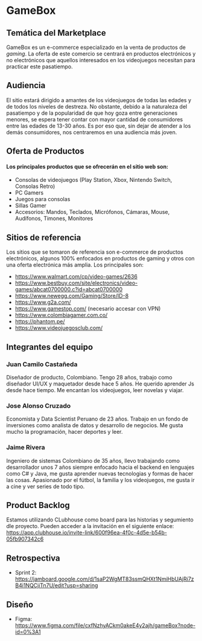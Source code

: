 # GameBox

## **Temática del Marketplace**

GameBox es un e-commerce especializado en la venta de productos de *gaming*. La oferta de este comercio se centrará en productos electrónicos y no electrónicos que aquellos interesados en los videojuegos necesitan para practicar este pasatiempo. 

## **Audiencia**

El sitio estará dirigido a amantes de los videojuegos de todas las edades y de todos los niveles de destreza. No obstante, debido a la naturaleza del pasatiempo y de la popularidad de que hoy goza entre generaciones menores, se espera tener contar con mayor cantidad de consumidores entre las edades de 13-30 años. Es por eso que, sin dejar de atender a los demás consumidores, nos centraremos en una audiencia más joven.

## **Oferta de Productos**

#### Los principales productos que se ofrecerán en el sitio web son:
* Consolas de videojuegos (Play Station, Xbox, Nintendo Switch, Consolas Retro)
* PC Gamers
* Juegos para consolas
* Sillas Gamer
* Accesorios: Mandos, Teclados, Micrófonos, Cámaras, Mouse, Audífonos, Timones, Monitores

## Sitios de referencia

Los sitios que se tomaron de referencia son e-commerce de productos electrónicos, algunos 100% enfocados en productos de gaming y otros con una oferta electrónica más amplia. Los principales son:
* https://www.walmart.com/cp/video-games/2636
* https://www.bestbuy.com/site/electronics/video-games/abcat0700000.c?id=abcat0700000
* https://www.newegg.com/Gaming/Store/ID-8
* https://www.g2a.com/
* https://www.gamestop.com/ (necesario accesar con VPN)
* https://www.colombiagamer.com.co/
* https://phantom.pe/
* https://www.videojuegosclub.com/

## **Integrantes del equipo**

### **Juan Camilo Castañeda**
Diseñador de producto, Colombiano. Tengo 28 años, trabajo como diseñador UI/UX y maquetador desde hace 5 años. He querido aprender Js desde hace tiempo. Me encantan los videojuegos, leer novelas y viajar.

### **Jose Alonso Cruzado**
Economista y Data Scientist Peruano de 23 años. Trabajo en un fondo de inversiones como analista de datos y desarrollo de negocios. Me gusta mucho la programación, hacer deportes y leer.

### **Jaime Rivera**
Ingeniero de sistemas Colombiano de 35 años, llevo trabajando como desarrollador unos 7 años siempre enfocado hacia el backend en lenguajes como C# y Java, me gusta aprender nuevas tecnologias y formas
de hacer las cosas. Apasionado por el fútbol, la familia y los videojuegos, me gusta ir a cine y ver series de todo tipo.

## Product Backlog
Estamos utilizando CLubhouse como board para las historias y segumiento dle proyecto. Pueden acceder a la invitación en el siguiente enlace:
https://app.clubhouse.io/invite-link/600f96ea-4f0c-4d5e-b54b-05fb907342c6

## Retrospectiva
- Sprint 2: https://jamboard.google.com/d/1saP2WgMT83ssmQHXt1NmiHbUAjRi7zB4i1NQCjiTn7U/edit?usp=sharing

## Diseño
- Figma: https://www.figma.com/file/cxfNzhyACkm0akeE4y2ajh/gameBox?node-id=0%3A1